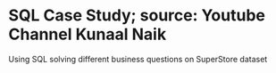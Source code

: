 # SQL Case Study; source: Youtube Channel Kunaal Naik
Using SQL solving different business questions on SuperStore dataset 
